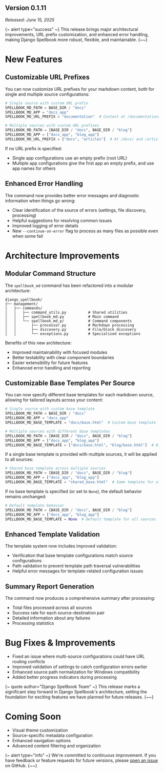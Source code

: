 ## **Version 0.1.11**

*Released: June 15, 2025*

{~ alert type="success" ~}
This release brings major architectural improvements, URL prefix customization, and enhanced error handling, making Django Spellbook more robust, flexible, and maintainable.
{~~}

# New Features

## Customizable URL Prefixes

You can now customize URL prefixes for your markdown content, both for single and multiple source configurations:

```python
# Single source with custom URL prefix
SPELLBOOK_MD_PATH = BASE_DIR / "docs"
SPELLBOOK_MD_APP = "docs_app"
SPELLBOOK_MD_URL_PREFIX = "documentation"  # Content at /documentation/
```

```python
# Multiple sources with custom URL prefixes
SPELLBOOK_MD_PATH = [BASE_DIR / "docs", BASE_DIR / "blog"]
SPELLBOOK_MD_APP = ["docs_app", "blog_app"]
SPELLBOOK_MD_URL_PREFIX = ["docs", "articles"]  # At /docs/ and /articles/
```

If no URL prefix is specified:

- Single app configurations use an empty prefix (root URL)
- Multiple app configurations give the first app an empty prefix, and use app names for others


## Enhanced Error Handling

The command now provides better error messages and diagnostic information when things go wrong:

- Clear identification of the source of errors (settings, file discovery, processing)
- Helpful suggestions for resolving common issues
- Improved logging of error details
- New `--continue-on-error` flag to process as many files as possible even when some fail

# Architecture Improvements

## Modular Command Structure

The `spellbook_md` command has been refactored into a modular architecture:

```
django_spellbook/
├── management/
│   ├── commands/
│   │   ├── command_utils.py          # Shared utilities
│   │   ├── spellbook_md.py           # Main command
│   │   └── spellbook_md_p/           # Command components
│   │       ├── processor.py          # Markdown processing
│   │       ├── discovery.py          # File/block discovery
│   │       └── exceptions.py         # Specialized exceptions
```

Benefits of this new architecture:

- Improved maintainability with focused modules
- Better testability with clear component boundaries
- Easier extensibility for future features
- Enhanced error handling and reporting

## Customizable Base Templates Per Source

You can now specify different base templates for each markdown source, allowing for tailored layouts across your content:

```python
# Single source with custom base template
SPELLBOOK_MD_PATH = BASE_DIR / "docs"
SPELLBOOK_MD_APP = "docs_app"
SPELLBOOK_MD_BASE_TEMPLATE = "docs/base.html"  # Custom base template
```

```python
# Multiple sources with different base templates
SPELLBOOK_MD_PATH = [BASE_DIR / "docs", BASE_DIR / "blog"]
SPELLBOOK_MD_APP = ["docs_app", "blog_app"]
SPELLBOOK_MD_BASE_TEMPLATE = ["docs/base.html", "blog/base.html"]  # Different templates
```

If a single base template is provided with multiple sources, it will be applied to all sources:

```python
# Shared base template across multiple sources
SPELLBOOK_MD_PATH = [BASE_DIR / "docs", BASE_DIR / "blog"]
SPELLBOOK_MD_APP = ["docs_app", "blog_app"]
SPELLBOOK_MD_BASE_TEMPLATE = "shared_base.html"  # Same template for all sources
```

If no base template is specified (or set to `None`), the default behavior remains unchanged:

```python
# Default template behavior
SPELLBOOK_MD_PATH = [BASE_DIR / "docs", BASE_DIR / "blog"]
SPELLBOOK_MD_APP = ["docs_app", "blog_app"]
SPELLBOOK_MD_BASE_TEMPLATE = None  # Default template for all sources
```

## Enhanced Template Validation

The template system now includes improved validation:

- Verification that base template configurations match source configurations
- Path validation to prevent template path traversal vulnerabilities
- Helpful error messages for template-related configuration issues

## Summary Report Generation

The command now produces a comprehensive summary after processing:

- Total files processed across all sources
- Success rate for each source-destination pair
- Detailed information about any failures
- Processing statistics

# Bug Fixes & Improvements

- Fixed an issue where multi-source configurations could have URL routing conflicts
- Improved validation of settings to catch configuration errors earlier
- Enhanced source path normalization for Windows compatibility
- Added better progress indicators during processing

{~ quote author="Django Spellbook Team" ~}
This release marks a significant step forward in Django Spellbook's architecture, setting the foundation for exciting features we have planned for future releases.
{~~}

# Coming Soon

- Visual theme customization
- Source-specific metadata configuration
- Enhanced navigation options
- Advanced content filtering and organization

{~ alert type="info" ~}
We're committed to continuous improvement. If you have feedback or feature requests for future versions, please [open an issue](https://github.com/smattymatty/django_spellbook/issues) on GitHub.
{~~}